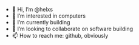 - 👋 Hi, I’m @helxs
- 👀 I’m interested in computers
- 🌱 I’m currently building
- 💞️ I’m looking to collaborate on software building
- 📫 How to reach me: github, obviously

<!---
helxs/helxs is a ✨ special ✨ repository because its `README.md` (this file) appears on your GitHub profile.
You can click the Preview link to take a look at your changes.
--->
